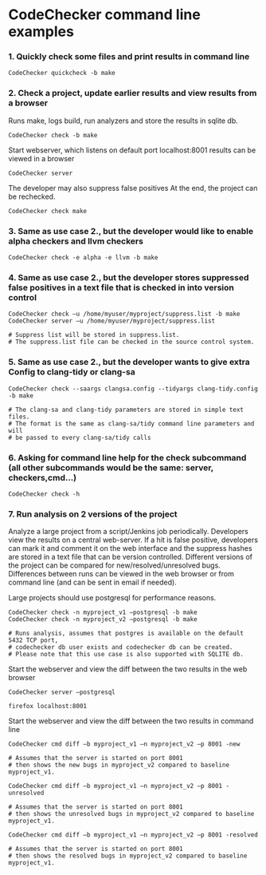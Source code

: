 # CodeChecker command line examples
### 1. Quickly check some files and print results in command line
```
CodeChecker quickcheck -b make
```

### 2. Check a project, update earlier results  and view results from a browser
Runs make, logs build, run analyzers and store the results in sqlite db.
```
CodeChecker check -b make
```
  
Start webserver, which listens on default port localhost:8001 
results can be viewed in a browser
```
CodeChecker server
```
  
The developer may also suppress false positives
At the end, the project can be rechecked.
```
CodeChecker check make
```
### 3. Same as use case 2., but the developer would like to enable alpha checkers and llvm checkers
```
CodeChecker check -e alpha -e llvm -b make
```
### 4. Same as use case 2., but the developer stores suppressed false positives in a text file that is checked in into version control
```
CodeChecker check –u /home/myuser/myproject/suppress.list -b make
CodeChecker server –u /home/myuser/myproject/suppress.list

# Suppress list will be stored in suppress.list.
# The suppress.list file can be checked in the source control system.
```
### 5. Same as use case 2., but the developer wants to give extra Config to clang-tidy or clang-sa
```
CodeChecker check --saargs clangsa.config --tidyargs clang-tidy.config -b make

# The clang-sa and clang-tidy parameters are stored in simple text files. 
# The format is the same as clang-sa/tidy command line parameters and will
# be passed to every clang-sa/tidy calls
```

### 6. Asking for command line help for the check subcommand (all other subcommands would be the same: server, checkers,cmd…)
```
CodeChecker check -h
```


### 7. Run analysis on 2 versions of the project
Analyze a large project from a script/Jenkins job periodically. Developers view the results on a central web-server.
If a hit is false positive, developers can mark it and comment it on the web interface and the suppress hashes are stored in a text file that can be version controlled.
Different versions of the project can be compared for new/resolved/unresolved bugs. Differences between runs can be viewed in the web browser or from command line (and can be sent in email if needed).

Large projects should use postgresql for performance reasons.

```
CodeChecker check -n myproject_v1 –postgresql -b make
CodeChecker check -n myproject_v2 –postgresql -b make

# Runs analysis, assumes that postgres is available on the default 5432 TCP port, 
# codechecker db user exists and codechecker db can be created.
# Please note that this use case is also supported with SQLITE db.
```

Start the webserver and view the diff between the two results in the web browser
```
CodeChecker server –postgresql

firefox localhost:8001
```
Start the webserver and view the diff between the two results in command line
```
CodeChecker cmd diff –b myproject_v1 –n myproject_v2 –p 8001 -new

# Assumes that the server is started on port 8001
# then shows the new bugs in myproject_v2 compared to baseline myproject_v1.

CodeChecker cmd diff –b myproject_v1 –n myproject_v2 –p 8001 -unresolved

# Assumes that the server is started on port 8001
# then shows the unresolved bugs in myproject_v2 compared to baseline myproject_v1.

CodeChecker cmd diff –b myproject_v1 –n myproject_v2 –p 8001 -resolved

# Assumes that the server is started on port 8001
# then shows the resolved bugs in myproject_v2 compared to baseline myproject_v1.
```
